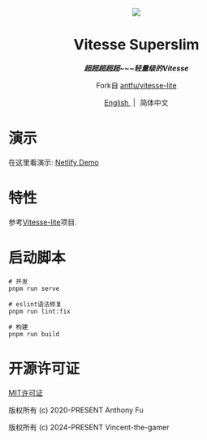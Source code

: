 <p align="center">
    <img src=".github/logo.png"/>
</p>

<h1 align="center">
    Vitesse Superslim
</h1>

<p align="center">
    <b>
        <i>超超超超超~~~轻量级的Vitesse</i>
    </b>
</p>

<p align="center">
    Fork自
    <a href="https://github.com/antfu/vitesse-lite" target="_blank">antfu/vitesse-lite</a>
</p>

<p align="center">
    <span>
    <a href="./README.md" target="_blank">
        English
    </a>
    </span>
    <span style="margin-inline: 5px;">|</span>
    <span>简体中文</span>
</p>

# 演示

在这里看演示: [Netlify Demo](https://vitesse-superslim.netlify.app/)

# 特性

参考[Vitesse-lite](https://github.com/antfu/vitesse-lite)项目.

# 启动脚本

```shell
# 开发
pnpm run serve

# eslint语法修复
pnpm run lint:fix

# 构建
pnpm run build
```

# 开源许可证

[MIT许可证](./LICENSE)

版权所有 (c) 2020-PRESENT Anthony Fu

版权所有 (c) 2024-PRESENT Vincent-the-gamer

